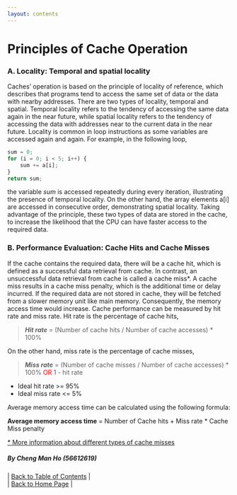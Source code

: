 ```yaml
---
layout: contents
---
```


# Principles of Cache Operation

### A. Locality: Temporal and spatial locality

Caches’ operation is based on the principle of locality of reference, which describes that programs tend to access the same set of data or the data with nearby addresses. There are two types of locality, temporal and spatial. Temporal locality refers to the tendency of accessing the same data again in the near future, while spatial locality refers to the tendency of accessing  the data with addresses near to the current data in the near future. Locality is common in loop instructions as some variables are accessed again and again. For example, in the following loop,

```js
sum = 0;
for (i = 0; i < 5; i++) {
	sum += a[i];
}
return sum;
```

the variable _sum_ is accessed repeatedly during every iteration, illustrating the presence of temporal locality. On the other hand, the array elements a[i] are accessed in consecutive order, demonstrating spatial locality.
Taking advantage of the principle, these two types of data are stored in the cache, to increase the likelihood that the CPU can have faster access to the required data. 

### B. Performance Evaluation: Cache Hits and Cache Misses

If the cache contains the required data, there will be a cache hit, which is defined as a successful data retrieval from cache. In contrast, an unsuccessful data retrieval from cache is called a cache miss*. A cache miss results in a cache miss penalty, which is the additional time or delay incurred. If the required data are not stored in cache, they will be fetched from a slower memory unit like main memory. Consequently, the memory access time would increase.
Cache performance can be measured by hit rate and miss rate. Hit rate is the percentage of cache hits,

> **_Hit rate_** =  (Number of cache hits / Number of cache accesses) * 100% 

On the other hand, miss rate is the percentage of cache misses,

> **_Miss rate_** =  (Number of cache misses / Number of cache accesses) * 100%  <span style="color: red;">OR</span>  1 - hit rate

- Ideal hit rate >= 95%
- Ideal miss rate <= 5% 

Average memory access time can be calculated using the following formula:

**Average memory access time** = Number of Cache hits + Miss rate * Cache Miss penalty

[* More information about different types of cache misses](https://www.hostinger.com/tutorials/cache-miss#What_Is_a_Cache_Miss)

##### By Cheng Man Ho (56612619)
  
| [Back to Table of Contents](../table_of_contents.md) | <br/>
| [Back to Home Page](../index.md) |
